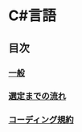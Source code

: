 # C#言語

## 目次

### [一般](441_CSharp_01_Basic.md)

### [選定までの流れ](441_CSharp_02_SelectionProcess.md)

### [コーディング規約](441_CSharp_03_CommonRule.md)

